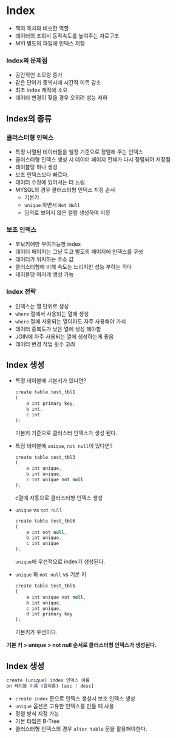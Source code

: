 # Index

- 책의 목차와 비슷한 역할
- 데이터의 조회시 동작속도를 높여주는 자료구조
- MYI 별도의 파일에 인덱스 저장

### Index의 문제점

- 공간적인 소모량 증가
- 같은 단어가 중복시에 시간적 이득 감소
- 최초 index 제작에 소요
- 데이터 변경이 잦을 경우 오히려 성능 저하

## Index의 종류

### 클러스터형 인덱스

- 특정 나열된 데이터들을 일정 기준으로 정렬해 주는 인덱스
- 클러스터형 인덱스 생성 시 데이터 페이지 전체가 다시 정렬되어 저장됨
- 테이블당 하나 생성
- 보조 인덱스보다 빠르다.
- 데이터 수정에 있어서는 더 느림
- MYSQL의 경우 클러스터형 인덱스 지정 순서
    - 기본키
    - `unique` 하면서 `Not Null`
    - 임의로 보이지 않은 컬럼 생성하여 지정

### 보조 인덱스

- 후보키에만 부여가능한 index
- 데이터 페이지는 그냥 두고 별도의 페이지에 인덱스를 구성
- 데이터가 위치하는 주소 값
- 클러스터형에 비해 속도는 느리지만 성능 부하는 적다
- 테이블당 여러개 생성 가능

### Index 전략

- 인덱스는 열 단위로 생성
- `where` 절에서 사용되는 열에 생성
- `where` 절에 사용되는 열이라도 자주 사용해야 가치
- 데이터 중복도가 낮은 열에 생성 해야함
- JOIN에 자주 사용되는 열에 생성하는게 좋음
- 데이터 변경 작업 횟수 고려

## Index 생성

- 특정 테이블에 기본키가 있다면?
    
    ```jsx
    create table test_tbl1
    (
    	a int primary key,
        b int,
        c int
    );
    ```
    
    기본키 기준으로 클러스터 인덱스가 생성 된다.
    
- 특정 테이블에 `unique`, `not null`이 있다면?
    
    ```jsx
    create table test_tbl3
    (
    	a int unique,
        b int unique,
        c int unique not null
    );
    ```
    
    c열에 자동으로 클러스터형 인덱스 생성 
    
- `unique` vs `not null`
    
    ```jsx
    create table test_tbl6
    (
    	a int not null,
        b int unique,
        c int unique
    );
    ```
    
    `unique`에 우선적으로 index가 생성된다.
    

- `unique` 와 `not null` vs 기본 키
    
    ```jsx
    create table test_tbl5
    (
    	a int unique not null,
        b int unique,
        c int unique,
        d int primary key
    );
    ```
    
    기본키가 우선이다.
    

**기본 키 > unique > not null 순서로 클러스터형 인덱스가 생성된다.**

## Index 생성

```jsx
create [unique] index 인덱스 이름
on 테이블 이름 (열이름) [asc | desc]
```

- `create index` 문으로 인덱스 생성시 보조 인덱스 생성
- `unique`  옵션은 고유한 인덱스를 만들 때 사용
- 정렬 방식 지정 가능
- 기본 타입은 B-Tree
- 클러스터형 인덱스의 경우 `alter table` 문을 활용해야한다.


